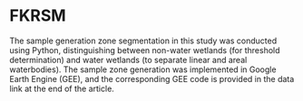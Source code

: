 # FKRSM
The sample generation zone segmentation in this study was conducted using Python, distinguishing between non-water wetlands (for threshold determination) and water wetlands (to separate linear and areal waterbodies). The sample zone generation was implemented in Google Earth Engine (GEE), and the corresponding GEE code is provided in the data link at the end of the article.
